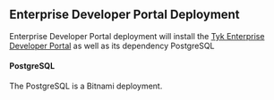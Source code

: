 ## Enterprise Developer Portal Deployment
Enterprise Developer Portal deployment will install the [Tyk Enterprise Developer Portal](https://tyk.io/docs/tyk-developer-portal/tyk-enterprise-developer-portal/) as well as its dependency PostgreSQL

#### PostgreSQL
The PostgreSQL is a Bitnami deployment.
